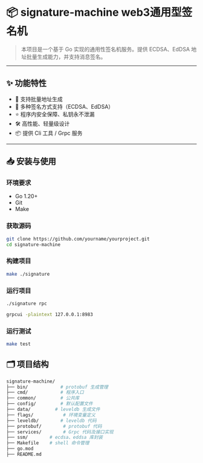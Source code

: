 # 📦 signature-machine web3通用型签名机

> 本项目是一个基于 Go 实现的通用性签名机服务。提供 ECDSA、EdDSA 地址批量生成能力，并支持消息签名。

---

## ✨ 功能特性

- 🚀 支持批量地址生成
- 🔐 多种签名方式支持（ECDSA、EdDSA）
- ⭐️ 程序内安全保障、私钥永不泄漏
- 🛠 高性能、轻量级设计
- 📦 提供 Cli 工具 / Grpc 服务

---

## 📥 安装与使用

### 环境要求

- Go 1.20+
- Git
- Make

### 获取源码

```bash
git clone https://github.com/yourname/yourproject.git
cd signature-machine
```
### 构建项目
```bash
make ./signature
```
### 运行项目
```bash
./signature rpc
```
```bash
grpcui -plaintext 127.0.0.1:8983
```
### 运行测试
```bash
make test
```
## 🗂 项目结构
```bash
signature-machine/
├── bin/            # protobuf 生成管理
├── cmd/            # 程序入口
├── common/         # 公共库
├── config/         # 默认配置文件
├── data/         # leveldb 生成文件
├── flags/           # 环境变量定义
├── leveldb/        # leveldb 代码
├── protobuf/        # protobuf 代码
├── services/        # Grpc 代码及接口实现
├── ssm/        # ecdsa、eddsa 库封装
├── Makefile    # shell 命令管理
├── go.mod
├── README.md
```


